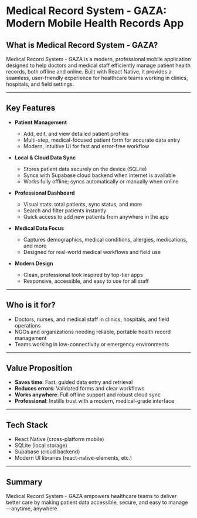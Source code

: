 # Medical Record System - GAZA: Modern Mobile Health Records App

## What is Medical Record System - GAZA?
Medical Record System - GAZA is a modern, professional mobile application designed to help doctors and medical staff efficiently manage patient health records, both offline and online. Built with React Native, it provides a seamless, user-friendly experience for healthcare teams working in clinics, hospitals, and field settings.

---

## Key Features

- **Patient Management**
  - Add, edit, and view detailed patient profiles
  - Multi-step, medical-focused patient form for accurate data entry
  - Modern, intuitive UI for fast and error-free workflow

- **Local & Cloud Data Sync**
  - Stores patient data securely on the device (SQLite)
  - Syncs with Supabase cloud backend when internet is available
  - Works fully offline; syncs automatically or manually when online

- **Professional Dashboard**
  - Visual stats: total patients, sync status, and more
  - Search and filter patients instantly
  - Quick access to add new patients from anywhere in the app

- **Medical Data Focus**
  - Captures demographics, medical conditions, allergies, medications, and more
  - Designed for real-world medical workflows and field use

- **Modern Design**
  - Clean, professional look inspired by top-tier apps
  - Responsive, accessible, and easy to use for all staff

---

## Who is it for?
- Doctors, nurses, and medical staff in clinics, hospitals, and field operations
- NGOs and organizations needing reliable, portable health record management
- Teams working in low-connectivity or emergency environments

---

## Value Proposition
- **Saves time**: Fast, guided data entry and retrieval
- **Reduces errors**: Validated forms and clear workflows
- **Works anywhere**: Full offline support and robust cloud sync
- **Professional**: Instills trust with a modern, medical-grade interface

---

## Tech Stack
- React Native (cross-platform mobile)
- SQLite (local storage)
- Supabase (cloud backend)
- Modern UI libraries (react-native-elements, etc.)

---

## Summary
Medical Record System - GAZA empowers healthcare teams to deliver better care by making patient data accessible, secure, and easy to manage—anytime, anywhere. 